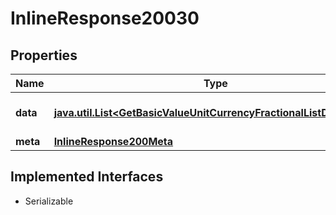 

# InlineResponse20030


## Properties

Name | Type | Description | Notes
------------ | ------------- | ------------- | -------------
**data** | [**java.util.List&lt;GetBasicValueUnitCurrencyFractionalListDataItems&gt;**](GetBasicValueUnitCurrencyFractionalListDataItems.md) | List of fractional currencies. |  [optional]
**meta** | [**InlineResponse200Meta**](InlineResponse200Meta.md) |  |  [optional]


## Implemented Interfaces

* Serializable


